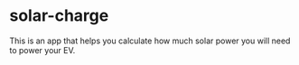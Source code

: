 # solar-charge
This is an app that helps you calculate how much solar power you will need to power your EV.
